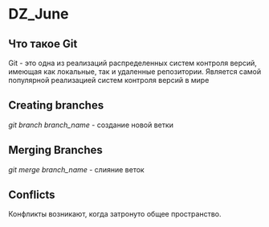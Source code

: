 # DZ_June

## Что такое Git
Git - это одна из реализаций распределенных систем контроля версий, имеющая как локальные, так и удаленные репозитории. Является самой популярной реализацией систем контроля версий в мире
## Creating branches
*git branch branch_name* - создание новой ветки
## Merging Branches
*git merge branch_name* - слияние веток
## Conflicts
Конфликты возникают, когда затронуто общее пространство. 